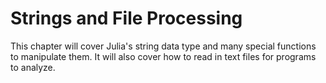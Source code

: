 # Strings and File Processing

This chapter will cover Julia's string data type and many special functions to manipulate them. It will also cover how to read in text files for programs to analyze.